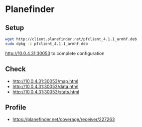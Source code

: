 # Planefinder

## Setup

```bash
wget http://client.planefinder.net/pfclient_4.1.1_armhf.deb
sudo dpkg -i pfclient_4.1.1_armhf.deb
```

http://10.0.4.31:30053 to complete configuration

## Check

* http://10.0.4.31:30053/map.html
* http://10.0.4.31:30053/data.html
* http://10.0.4.31:30053/stats.html

## Profile

* https://planefinder.net/coverage/receiver/227263
